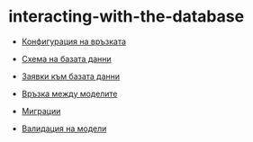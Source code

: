 # interacting-with-the-database

 <ul class='toc'><li><a href='/bg/interacting-with-the-database/up'>Конфигурация на връзката</a></li></ul>

<ul class='toc'><li><a href='/bg/interacting-with-the-database/schema'>Схема на базата данни</a></li></ul>

<ul class='toc'><li><a href='/bg/interacting-with-the-database/queries'>Заявки към базата данни</a></li></ul>

<ul class='toc'><li><a href='/bg/interacting-with-the-database/relationships'>Връзка между моделите</a></li></ul>

<ul class='toc'><li><a href='/bg/interacting-with-the-database/migrations'>Миграции</a></li></ul>

<ul class='toc'><li><a href='/bg/interacting-with-the-database/validations'>Валидация на модели</a></li></ul> 